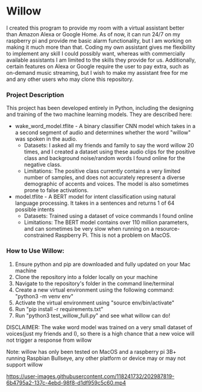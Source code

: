 # Willow

I created this program to provide my room with a virtual assistant better than Amazon Alexa or Google Home. As of now, it can run 24/7 on my raspberry pi and provide me basic alarm functionality, but I am working on making it much more than that. Coding my own assistant gives me flexibility to implement any skill I could possibly want, whereas with commercially available assistants I am limited to the skills they provide for us. Additionally, certain features on Alexa or Google require the user to pay extra, such as on-demand music streaming, but I wish to make my assistant free for me and any other users who may clone this repository.

### Project Description

This project has been developed entirely in Python, including the designing and training of the two machine learning models. They are described here: 
 * wake_word_model.tflite - A binary classifier CNN model which takes in a a second segment of audio and determines whether the word "willow" was spoken in the audio.
    * Datasets: I asked all my friends and family to say the word willow 20 times, and I created a dataset using these audio clips for the positive class and background noise/random words I found online for the negative class.
    * Limitations: The positive class currently contains a very limited number of samples, and does not accurately represent a diverse demographic of accents and voices. The model is also sometimes prone to false activations.
* model.tflite - A BERT model for intent classification using natural language processing. It takes in a sentences and returns 1 of 64 possible intents
    * Datasets: Trained using a dataset of voice commands I found online
    * Limitations: The BERT model contains over 110 million parameters, and can sometimes be very slow when running on a resource-constrained Raspberry Pi. This is not a problem on MacOS.

### How to Use Willow:

1. Ensure python and pip are downloaded and fully updated on your Mac machine
2. Clone the repository into a folder locally on your machine
3. Navigate to the repository's folder in the command line/terminal
4. Create a new virtual environment using the following command: "python3 -m venv env"
5. Activate the virtual environment using "source env/bin/activate"
6. Run "pip install -r requirements.txt"
7. Run "python3 test_willow_full.py" and see what willow can do!

DISCLAIMER: The wake word model was trained on a very small dataset of voices(just my friends and I), so there is a high chance that a new voice will not trigger a response from willow

Note: willow has only been tested on MacOS and a raspberry pi 3B+ running Raspbian Bullseye, any other platform or device may or may not support willow



https://user-images.githubusercontent.com/118241732/202987819-6b4795a2-137c-4ebd-98f8-d1df959c5c60.mp4



